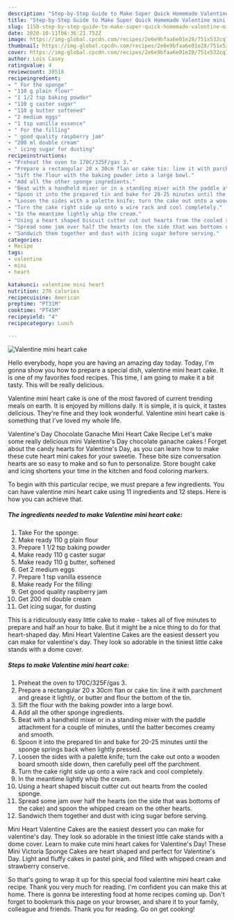 ```yaml
---
description: "Step-by-Step Guide to Make Super Quick Homemade Valentine mini heart cake"
title: "Step-by-Step Guide to Make Super Quick Homemade Valentine mini heart cake"
slug: 1158-step-by-step-guide-to-make-super-quick-homemade-valentine-mini-heart-cake
date: 2020-10-11T06:36:21.752Z
image: https://img-global.cpcdn.com/recipes/2e6e9bfaa6e01e28/751x532cq70/valentine-mini-heart-cake-recipe-main-photo.jpg
thumbnail: https://img-global.cpcdn.com/recipes/2e6e9bfaa6e01e28/751x532cq70/valentine-mini-heart-cake-recipe-main-photo.jpg
cover: https://img-global.cpcdn.com/recipes/2e6e9bfaa6e01e28/751x532cq70/valentine-mini-heart-cake-recipe-main-photo.jpg
author: Lois Casey
ratingvalue: 4
reviewcount: 39518
recipeingredient:
- " For the sponge"
- "110 g plain flour"
- "1 1/2 tsp baking powder"
- "110 g caster sugar"
- "110 g butter softened"
- "2 medium eggs"
- "1 tsp vanilla essence"
- " For the filling"
- " good quality raspberry jam"
- "200 ml double cream"
- " icing sugar for dusting"
recipeinstructions:
- "Preheat the oven to 170C/325F/gas 3."
- "Prepare a rectangular 20 x 30cm flan or cake tin: line it with parchment and grease it lightly, or butter and flour the bottom of the tin."
- "Sift the flour with the baking powder into a large bowl."
- "Add all the other sponge ingredients."
- "Beat with a handheld mixer or in a standing mixer with the paddle attachment for a couple of minutes, until the batter becomes creamy and smooth."
- "Spoon it into the prepared tin and bake for 20-25 minutes until the sponge springs back when lightly pressed."
- "Loosen the sides with a palette knife; turn the cake out onto a wooden board smooth side down, then carefully peel off the parchment."
- "Turn the cake right side up onto a wire rack and cool completely."
- "In the meantime lightly whip the cream."
- "Using a heart shaped biscuit cutter cut out hearts from the cooled sponge."
- "Spread some jam over half the hearts (on the side that was bottoms of the cake) and spoon the whipped cream on the other hearts."
- "Sandwich them together and dust with icing sugar before serving."
categories:
- Recipe
tags:
- valentine
- mini
- heart

katakunci: valentine mini heart 
nutrition: 270 calories
recipecuisine: American
preptime: "PT31M"
cooktime: "PT45M"
recipeyield: "4"
recipecategory: Lunch

---
```



![Valentine mini heart cake](https://img-global.cpcdn.com/recipes/2e6e9bfaa6e01e28/751x532cq70/valentine-mini-heart-cake-recipe-main-photo.jpg)

Hello everybody, hope you are having an amazing day today. Today, I'm gonna show you how to prepare a special dish, valentine mini heart cake. It is one of my favorites food recipes. This time, I am going to make it a bit tasty. This will be really delicious.

Valentine mini heart cake is one of the most favored of current trending meals on earth. It is enjoyed by millions daily. It is simple, it is quick, it tastes delicious. They're fine and they look wonderful. Valentine mini heart cake is something that I've loved my whole life.

Valentine&#39;s Day Chocolate Ganache Mini Heart Cake Recipe Let&#39;s make some really delicious mini Valentine&#39;s Day chocolate ganache cakes ! Forget about the candy hearts for Valentine&#39;s Day, as you can learn how to make these cute heart mini cakes for your sweetie. These bite size conversation hearts are so easy to make and so fun to personalize. Store bought cake and icing shortens your time in the kitchen and food coloring markers.


To begin with this particular recipe, we must prepare a few ingredients. You can have valentine mini heart cake using 11 ingredients and 12 steps. Here is how you can achieve that.

<!--inarticleads1-->

##### The ingredients needed to make Valentine mini heart cake:

1. Take  For the sponge:
1. Make ready 110 g plain flour
1. Prepare 1 1/2 tsp baking powder
1. Make ready 110 g caster sugar
1. Make ready 110 g butter, softened
1. Get 2 medium eggs
1. Prepare 1 tsp vanilla essence
1. Make ready  For the filling:
1. Get  good quality raspberry jam
1. Get 200 ml double cream
1. Get  icing sugar, for dusting


This is a ridiculously easy little cake to make - takes all of five minutes to prepare and half an hour to bake. But it might be a nice thing to do for that heart-shaped day. Mini Heart Valentine Cakes are the easiest dessert you can make for valentine&#39;s day. They look so adorable in the tiniest little cake stands with a dome cover. 

<!--inarticleads2-->

##### Steps to make Valentine mini heart cake:

1. Preheat the oven to 170C/325F/gas 3.
1. Prepare a rectangular 20 x 30cm flan or cake tin: line it with parchment and grease it lightly, or butter and flour the bottom of the tin.
1. Sift the flour with the baking powder into a large bowl.
1. Add all the other sponge ingredients.
1. Beat with a handheld mixer or in a standing mixer with the paddle attachment for a couple of minutes, until the batter becomes creamy and smooth.
1. Spoon it into the prepared tin and bake for 20-25 minutes until the sponge springs back when lightly pressed.
1. Loosen the sides with a palette knife; turn the cake out onto a wooden board smooth side down, then carefully peel off the parchment.
1. Turn the cake right side up onto a wire rack and cool completely.
1. In the meantime lightly whip the cream.
1. Using a heart shaped biscuit cutter cut out hearts from the cooled sponge.
1. Spread some jam over half the hearts (on the side that was bottoms of the cake) and spoon the whipped cream on the other hearts.
1. Sandwich them together and dust with icing sugar before serving.


Mini Heart Valentine Cakes are the easiest dessert you can make for valentine&#39;s day. They look so adorable in the tiniest little cake stands with a dome cover. Learn to make cute mini heart cakes for Valentine&#39;s Day! These Mini Victoria Sponge Cakes are heart shaped and perfect for Valentine&#39;s Day. Light and fluffy cakes in pastel pink, and filled with whipped cream and strawberry conserve. 

So that's going to wrap it up for this special food valentine mini heart cake recipe. Thank you very much for reading. I'm confident you can make this at home. There is gonna be interesting food at home recipes coming up. Don't forget to bookmark this page on your browser, and share it to your family, colleague and friends. Thank you for reading. Go on get cooking!
